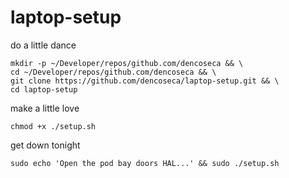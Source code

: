 # laptop-setup

do a little dance

```shell
mkdir -p ~/Developer/repos/github.com/dencoseca && \
cd ~/Developer/repos/github.com/dencoseca && \
git clone https://github.com/dencoseca/laptop-setup.git && \
cd laptop-setup
```

make a little love

```shell
chmod +x ./setup.sh
```

get down tonight

```shell
sudo echo 'Open the pod bay doors HAL...' && sudo ./setup.sh
```
